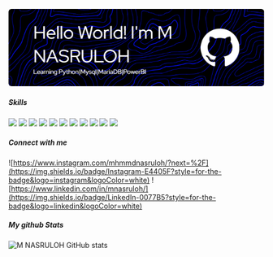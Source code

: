 ![hello](img/github-header-image%20(1).png)
##### Skills
<img src="https://img.shields.io/badge/Python-FFD43B?style=for-the-badge&logo=python&logoColor=blue"/> <img src="https://img.shields.io/badge/Pandas-2C2D72?style=for-the-badge&logo=pandas&logoColor=white"/> <img src="https://img.shields.io/badge/Numpy-777BB4?style=for-the-badge&logo=numpy&logoColor=white"/> <img src="https://img.shields.io/badge/HTML5-E34F26?style=for-the-badge&logo=html5&logoColor=white"/> <img src="https://img.shields.io/badge/CSS3-1572B6?style=for-the-badge&logo=css3&logoColor=white"/> <img src="https://img.shields.io/badge/C%2B%2B-00599C?style=for-the-badge&logo=c%2B%2B&logoColor=white"/> <img src="https://img.shields.io/badge/Docker-2CA5E0?style=for-the-badge&logo=docker&logoColor=whit"/> <img src="https://img.shields.io/badge/Jupyter-F37626.svg?&style=for-the-badge&logo=Jupyter&logoColor=white"/> <img src="https://img.shields.io/badge/Microsoft-666666?style=for-the-badge&logo=microsoft&logoColor=white"/> <img src="https://img.shields.io/badge/PowerBI-F2C811?style=for-the-badge&logo=Power%20BI&logoColor=white"/> <img src="https://img.shields.io/badge/Xampp-F37623?style=for-the-badge&logo=xampp&logoColor=white"/>

##### Connect with me

![https://www.instagram.com/mhmmdnasruloh/?next=%2F](https://img.shields.io/badge/Instagram-E4405F?style=for-the-badge&logo=instagram&logoColor=white) ![https://www.linkedin.com/in/mnasruloh/](https://img.shields.io/badge/LinkedIn-0077B5?style=for-the-badge&logo=linkedin&logoColor=white)


##### My github Stats

![M NASRULOH GitHub stats](https://github-readme-stats.vercel.app/api?username=mhmmdnasruloh&show_icons=true&theme=blue_navy)